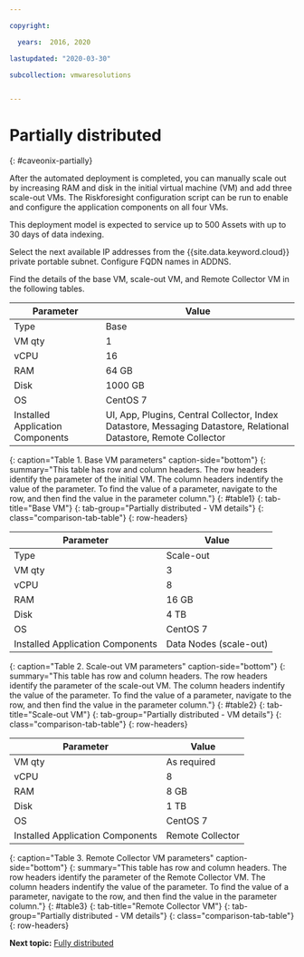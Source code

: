 ```yaml
---

copyright:

  years:  2016, 2020

lastupdated: "2020-03-30"

subcollection: vmwaresolutions


---
```


# Partially distributed
{: #caveonix-partially}

After the automated deployment is completed, you can manually scale out by increasing RAM and disk in the initial virtual machine (VM) and add three scale-out VMs. The Riskforesight configuration script can be run to enable and configure the application components on all four VMs.

This deployment model is expected to service up to 500 Assets with up to 30 days of data indexing.

Select the next available IP addresses from the {{site.data.keyword.cloud}} private portable subnet. Configure FQDN names in ADDNS.

Find the details of the base VM, scale-out VM, and Remote Collector VM in the following tables.

|Parameter	|Value|
|---|---|
|Type	|Base|
|VM qty	|1|
|vCPU	|16|
|RAM	|64 GB|
|Disk	|1000 GB|
|OS	|CentOS 7|
|Installed Application Components	|UI, App, Plugins, Central Collector, Index Datastore, Messaging Datastore, Relational Datastore, Remote Collector|
{: caption="Table 1. Base VM parameters" caption-side="bottom"}
{: summary="This table has row and column headers. The row headers identify the parameter of the initial VM. The column headers indentify the value of the parameter. To find the value of a parameter, navigate to the row, and then find the value in the parameter column."}
{: #table1}
{: tab-title="Base VM"}
{: tab-group="Partially distributed - VM details"}
{: class="comparison-tab-table"}
{: row-headers}

| Parameter	| Value |
|---|---|
| Type	| Scale-out |
| VM qty	| 3 |
| vCPU	| 8 |
| RAM	| 16 GB |
| Disk	| 4 TB |
| OS	| CentOS 7 |
| Installed Application Components	| Data Nodes (scale-out) |
{: caption="Table 2. Scale-out VM parameters" caption-side="bottom"}
{: summary="This table has row and column headers. The row headers identify the parameter of the scale-out VM. The column headers indentify the value of the parameter. To find the value of a parameter, navigate to the row, and then find the value in the parameter column."}
{: #table2}
{: tab-title="Scale-out VM"}
{: tab-group="Partially distributed - VM details"}
{: class="comparison-tab-table"}
{: row-headers}

|Parameter	|Value|
|---|---|
|VM qty	|As required|
|vCPU	|8|
|RAM	|8 GB|
|Disk	|1 TB|
|OS	|CentOS 7|
|Installed Application Components	|Remote Collector|
{: caption="Table 3. Remote Collector VM parameters" caption-side="bottom"}
{: summary="This table has row and column headers. The row headers identify the parameter of the Remote Collector VM. The column headers indentify the value of the parameter. To find the value of a parameter, navigate to the row, and then find the value in the parameter column."}
{: #table3}
{: tab-title="Remote Collector VM"}
{: tab-group="Partially distributed - VM details"}
{: class="comparison-tab-table"}
{: row-headers}

**Next topic:** [Fully distributed](/docs/vmwaresolutions?topic=vmwaresolutions-caveonix-fully)
